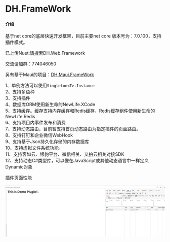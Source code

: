 # DH.FrameWork

#### 介绍
基于net core的底层快速开发框架，目前主要net core 版本号为：7.0.100，支持插件模式。

已上传Nuet:请搜索DH.Web.Framework

交流请加群：774046050  

另有基于Maui的项目：[DH.Maui.FrameWork](https://gitee.com/dengho/DH.Maui.FrameWork)


1、单例方法可以使用`Singleton<T>.Instance`  
2、支持多语种  
3、支持插件  
4、数据库ORM使用新生命的NewLife.XCode  
5、支持缓存。缓存支持内存缓存和Redis缓存，Redis缓存组件使用新生命的NewLife.Redis  
6、支持项目内事件发布和消费  
7、支持动态路由，目前暂支持首页动态路由为指定插件的页面路由。  
8、支持钉钉和企业微信WebHook  
9、支持基于Json持久化存储的内存数据库  
10、支持虚拟文件系统功能。  
11、支持客如云、银豹平台、微信相关、又拍云相关对接SDK  
12、支持动态C#类型库，可以像在JavaScript或其他动态语言中一样定义Dynamic对象



插件页面性能

![输入图片说明](image.png)
